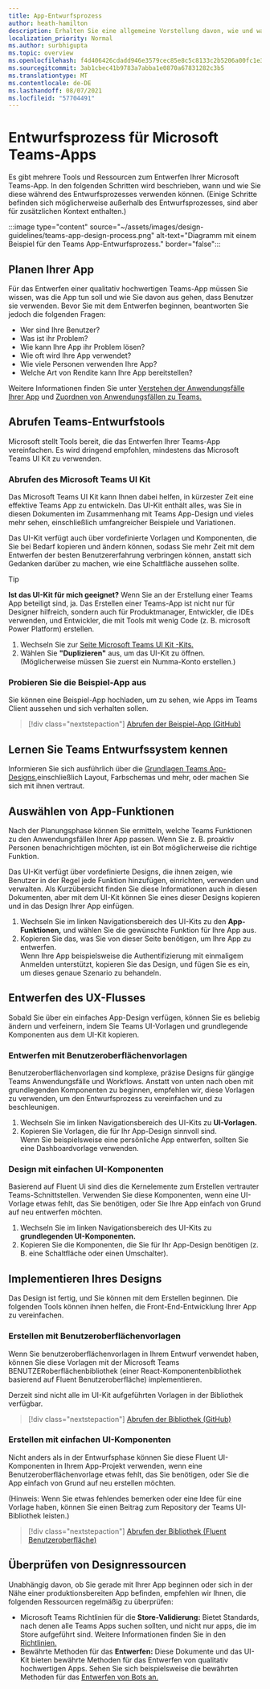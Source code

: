 ```yaml
---
title: App-Entwurfsprozess
author: heath-hamilton
description: Erhalten Sie eine allgemeine Vorstellung davon, wie und wann Sie Microsoft-Tools und -Ressourcen verwenden können, um eine effektive Microsoft Teams-App zu entwerfen.
localization_priority: Normal
ms.author: surbhigupta
ms.topic: overview
ms.openlocfilehash: f4d406426cdadd946e3579cec85e8c5c8133c2b5206a00fc1e32a29a2442b7cd
ms.sourcegitcommit: 3ab1cbec41b9783a7abba1e0870a67831282c3b5
ms.translationtype: MT
ms.contentlocale: de-DE
ms.lasthandoff: 08/07/2021
ms.locfileid: "57704491"
---
```

# <a name="design-process-for-microsoft-teams-apps"></a>Entwurfsprozess für Microsoft Teams-Apps

Es gibt mehrere Tools und Ressourcen zum Entwerfen Ihrer Microsoft Teams-App. In den folgenden Schritten wird beschrieben, wann und wie Sie diese während des Entwurfsprozesses verwenden können. (Einige Schritte befinden sich möglicherweise außerhalb des Entwurfsprozesses, sind aber für zusätzlichen Kontext enthalten.)

:::image type="content" source="~/assets/images/design-guidelines/teams-app-design-process.png" alt-text="Diagramm mit einem Beispiel für den Teams App-Entwurfsprozess." border="false":::

## <a name="plan-your-app"></a>Planen Ihrer App

Für das Entwerfen einer qualitativ hochwertigen Teams-App müssen Sie wissen, was die App tun soll und wie Sie davon aus gehen, dass Benutzer sie verwenden. Bevor Sie mit dem Entwerfen beginnen, beantworten Sie jedoch die folgenden Fragen:

* Wer sind Ihre Benutzer?
* Was ist ihr Problem?
* Wie kann Ihre App ihr Problem lösen?
* Wie oft wird Ihre App verwendet?
* Wie viele Personen verwenden Ihre App?
* Welche Art von Rendite kann Ihre App bereitstellen?

Weitere Informationen finden Sie unter [Verstehen der Anwendungsfälle Ihrer App](~/concepts/design/understand-use-cases.md) und [Zuordnen von Anwendungsfällen zu Teams.](~/concepts/design/map-use-cases.md)

## <a name="get-teams-design-tools"></a>Abrufen Teams-Entwurfstools

Microsoft stellt Tools bereit, die das Entwerfen Ihrer Teams-App vereinfachen. Es wird dringend empfohlen, mindestens das Microsoft Teams UI Kit zu verwenden.

### <a name="get-the-microsoft-teams-ui-kit"></a>Abrufen des Microsoft Teams UI Kit

Das Microsoft Teams UI Kit kann Ihnen dabei helfen, in kürzester Zeit eine effektive Teams App zu entwickeln. Das UI-Kit enthält alles, was Sie in diesen Dokumenten im Zusammenhang mit Teams App-Design und vieles mehr sehen, einschließlich umfangreicher Beispiele und Variationen.

Das UI-Kit verfügt auch über vordefinierte Vorlagen und Komponenten, die Sie bei Bedarf kopieren und ändern können, sodass Sie mehr Zeit mit dem Entwerfen der besten Benutzererfahrung verbringen können, anstatt sich Gedanken darüber zu machen, wie eine Schaltfläche aussehen sollte.

> [!TIP]
> **Ist das UI-Kit für mich geeignet?** Wenn Sie an der Erstellung einer Teams App beteiligt sind, ja. Das Erstellen einer Teams-App ist nicht nur für Designer hilfreich, sondern auch für Produktmanager, Entwickler, die IDEs verwenden, und Entwickler, die mit Tools mit wenig Code (z. B. microsoft Power Platform) erstellen.

1. Wechseln Sie zur [Seite Microsoft Teams UI Kit -Kits.](https://www.figma.com/community/file/916836509871353159)
1. Wählen Sie **"Duplizieren"** aus, um das UI-Kit zu öffnen. (Möglicherweise müssen Sie zuerst ein Numma-Konto erstellen.)

### <a name="try-the-sample-app"></a>Probieren Sie die Beispiel-App aus

Sie können eine Beispiel-App hochladen, um zu sehen, wie Apps im Teams Client aussehen und sich verhalten sollen.

> [!div class="nextstepaction"]
> [Abrufen der Beispiel-App (GitHub)](https://github.com/OfficeDev/Microsoft-Teams-Samples/tree/main/samples/tab-ui-templates/ts)

## <a name="learn-teams-design-system"></a>Lernen Sie Teams Entwurfssystem kennen

Informieren Sie sich ausführlich über die [Grundlagen Teams App-Designs,](design-teams-app-fundamentals.md)einschließlich Layout, Farbschemas und mehr, oder machen Sie sich mit ihnen vertraut.

## <a name="choose-app-capabilities"></a>Auswählen von App-Funktionen

Nach der Planungsphase können Sie ermitteln, welche Teams Funktionen zu den Anwendungsfällen Ihrer App passen. Wenn Sie z. B. proaktiv Personen benachrichtigen möchten, ist ein Bot möglicherweise die richtige Funktion.

Das UI-Kit verfügt über vordefinierte Designs, die ihnen zeigen, wie Benutzer in der Regel jede Funktion hinzufügen, einrichten, verwenden und verwalten. Als Kurzübersicht finden Sie diese Informationen auch in diesen Dokumenten, aber mit dem UI-Kit können Sie eines dieser Designs kopieren und in das Design Ihrer App einfügen.

1. Wechseln Sie im linken Navigationsbereich des UI-Kits zu den **App-Funktionen,** und wählen Sie die gewünschte Funktion für Ihre App aus.
1. Kopieren Sie das, was Sie von dieser Seite benötigen, um Ihre App zu entwerfen.<br />
   Wenn Ihre App beispielsweise die Authentifizierung mit einmaligem Anmelden unterstützt, kopieren Sie das Design, und fügen Sie es ein, um dieses genaue Szenario zu behandeln.

## <a name="design-your-ux-flow"></a>Entwerfen des UX-Flusses

Sobald Sie über ein einfaches App-Design verfügen, können Sie es beliebig ändern und verfeinern, indem Sie Teams UI-Vorlagen und grundlegende Komponenten aus dem UI-Kit kopieren.

### <a name="design-with-ui-templates"></a>Entwerfen mit Benutzeroberflächenvorlagen

Benutzeroberflächenvorlagen sind komplexe, präzise Designs für gängige Teams Anwendungsfälle und Workflows. Anstatt von unten nach oben mit grundlegenden Komponenten zu beginnen, empfehlen wir, diese Vorlagen zu verwenden, um den Entwurfsprozess zu vereinfachen und zu beschleunigen.

1. Wechseln Sie im linken Navigationsbereich des UI-Kits zu **UI-Vorlagen.**
1. Kopieren Sie Vorlagen, die für Ihr App-Design sinnvoll sind.<br />
   Wenn Sie beispielsweise eine persönliche App entwerfen, sollten Sie eine Dashboardvorlage verwenden.

### <a name="design-with-basic-ui-components"></a>Design mit einfachen UI-Komponenten

Basierend auf Fluent Ui sind dies die Kernelemente zum Erstellen vertrauter Teams-Schnittstellen. Verwenden Sie diese Komponenten, wenn eine UI-Vorlage etwas fehlt, das Sie benötigen, oder Sie Ihre App einfach von Grund auf neu entwerfen möchten.

1. Wechseln Sie im linken Navigationsbereich des UI-Kits zu **grundlegenden UI-Komponenten.**
1. Kopieren Sie die Komponenten, die Sie für Ihr App-Design benötigen (z. B. eine Schaltfläche oder einen Umschalter).

## <a name="implement-your-design"></a>Implementieren Ihres Designs

Das Design ist fertig, und Sie können mit dem Erstellen beginnen. Die folgenden Tools können ihnen helfen, die Front-End-Entwicklung Ihrer App zu vereinfachen.

### <a name="build-with-ui-templates"></a>Erstellen mit Benutzeroberflächenvorlagen

Wenn Sie benutzeroberflächenvorlagen in Ihrem Entwurf verwendet haben, können Sie diese Vorlagen mit der Microsoft Teams BENUTZERoberflächenbibliothek (einer React-Komponentenbibliothek basierend auf Fluent Benutzeroberfläche) implementieren.

Derzeit sind nicht alle im UI-Kit aufgeführten Vorlagen in der Bibliothek verfügbar.

> [!div class="nextstepaction"]
> [Abrufen der Bibliothek (GitHub)](https://github.com/OfficeDev/microsoft-teams-ui-component-library)

### <a name="build-with-basic-ui-components"></a>Erstellen mit einfachen UI-Komponenten

Nicht anders als in der Entwurfsphase können Sie diese Fluent UI-Komponenten in Ihrem App-Projekt verwenden, wenn eine Benutzeroberflächenvorlage etwas fehlt, das Sie benötigen, oder Sie die App einfach von Grund auf neu erstellen möchten. 

(Hinweis: Wenn Sie etwas fehlendes bemerken oder eine Idee für eine Vorlage haben, können Sie einen Beitrag zum Repository der Teams UI-Bibliothek leisten.)

> [!div class="nextstepaction"]
> [Abrufen der Bibliothek (Fluent Benutzeroberfläche)](https://fluentsite.z22.web.core.windows.net/)

## <a name="review-design-resources"></a>Überprüfen von Designressourcen

Unabhängig davon, ob Sie gerade mit Ihrer App beginnen oder sich in der Nähe einer produktionsbereiten App befinden, empfehlen wir Ihnen, die folgenden Ressourcen regelmäßig zu überprüfen:

* Microsoft Teams Richtlinien für die **Store-Validierung:** Bietet Standards, nach denen alle Teams Apps suchen sollten, und nicht nur apps, die im Store aufgeführt sind. Weitere Informationen finden Sie in den [Richtlinien.](~/concepts/deploy-and-publish/appsource/prepare/teams-store-validation-guidelines.md)
* Bewährte Methoden für das **Entwerfen:** Diese Dokumente und das UI-Kit bieten bewährte Methoden für das Entwerfen von qualitativ hochwertigen Apps. Sehen Sie sich beispielsweise die bewährten Methoden für das [Entwerfen von Bots an.](~/bots/design/bots.md#best-practices)

